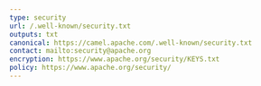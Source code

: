 ```yaml
---
type: security
url: /.well-known/security.txt
outputs: txt
canonical: https://camel.apache.com/.well-known/security.txt
contact: mailto:security@apache.org
encryption: https://www.apache.org/security/KEYS.txt
policy: https://www.apache.org/security/
---
```

